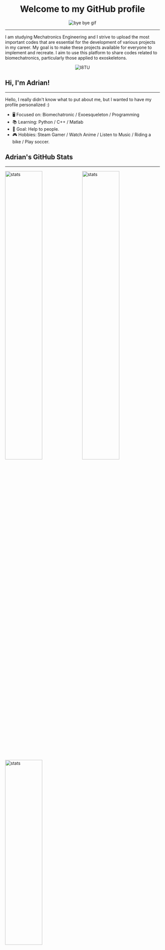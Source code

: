 <h1 align="center">Welcome to my GitHub profile</h1>
<p align="center">
  <img src="https://i.gifer.com/I8TU.gif" alt="bye bye gif">
</p>

---
I am studying Mechatronics Engineering and I strive to upload the most important codes that are essential for the development of various projects in my career. My goal is to make these projects available for everyone to implement and recreate. I aim to use this platform to share codes related to biomechatronics, particularly those applied to exoskeletons.
<p align="center">
  <img src="https://github.com/user-attachments/assets/fc1bf2eb-a2f6-45a3-9165-d713a0d1400f" alt="I8TU">
</p>

## Hi, I'm Adrian!
---
Hello, I really didn't know what to put about me, but I wanted to have my profile personalized :)

- 🖥️ Focused on: Biomechatronic / Exoesqueleton / Programming
- 📚 Learning: Python / C++ / Matlab
- 🎯 Goal: Help to people.
- 🎮 Hobbies: Steam Gamer / Watch Anime / Listen to Music / Riding a bike / Play soccer.

## Adrian's GitHub Stats
---
<img alt="stats" width="49%" src="https://github-readme-stats.vercel.app/api?username=AMP2233&show_icons=true&theme=transparent"/>
<img alt="stats" width="49%" src="https://github-readme-stats.vercel.app/api/top-langs/?username=AMP2233&layout=compact&theme=transparent"/>
<img alt="stats" width="49%" height="600px" src="https://github-readme-stats.vercel.app/api/top-langs/?username=AMP2233&layout=compact&theme=transparent"/>



